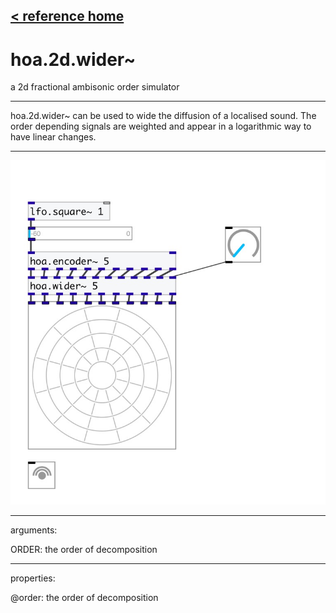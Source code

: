 [< reference home](index.html)
---

# hoa.2d.wider~


a 2d fractional ambisonic order simulator

---

hoa.2d.wider~ can be used to wide the diffusion of a localised sound. The order
            depending signals are weighted and appear in a logarithmic way to have linear
            changes.
<br>


---


![example](examples/hoa.2d.wider~-example.jpg)

---
arguments:

ORDER: the order of
            decomposition<br>

---
properties:

@order: the order of decomposition<br>

